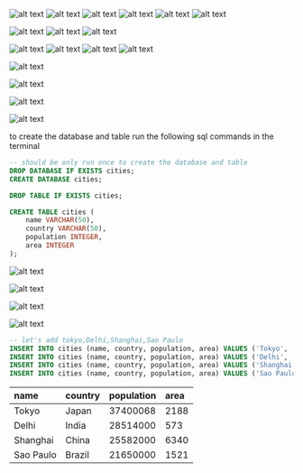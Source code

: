 ![alt text](image.png)
![alt text](image-1.png)
![alt text](image-2.png)
![alt text](image-3.png)
![alt text](image-4.png)
![alt text](image-5.png)

![alt text](image-6.png)
![alt text](image-7.png)
![alt text](image-8.png)

![alt text](image-9.png)
![alt text](image-10.png)
![alt text](image-11.png)
![alt text](image-12.png)

![alt text](image-13.png)

![alt text](image-14.png)

![alt text](image-15.png)

![alt text](image-16.png)

to create the database and table run the following sql commands in the terminal

```sql
-- should be only run once to create the database and table
DROP DATABASE IF EXISTS cities;
CREATE DATABASE cities;

DROP TABLE IF EXISTS cities;

CREATE TABLE cities (
    name VARCHAR(50),
    country VARCHAR(50),
    population INTEGER,
    area INTEGER
);
```

![alt text](image-17.png)

![alt text](image-18.png)

![alt text](image-19.png)

![alt text](image-20.png)

```sql
-- let's add tokyo,Delhi,Shanghai,Sao Paulo
INSERT INTO cities (name, country, population, area) VALUES ('Tokyo', 'Japan', 37400068, 2188);
INSERT INTO cities (name, country, population, area) VALUES ('Delhi', 'India', 28514000, 573);
INSERT INTO cities (name, country, population, area) VALUES ('Shanghai', 'China', 25582000, 6340);
INSERT INTO cities (name, country, population, area) VALUES ('Sao Paulo', 'Brazil', 21650000, 1521);
```

| name | country | population | area |
| :--- | :--- | :--- | :--- |
| Tokyo | Japan | 37400068 | 2188 |
| Delhi | India | 28514000 | 573 |
| Shanghai | China | 25582000 | 6340 |
| Sao Paulo | Brazil | 21650000 | 1521 |
